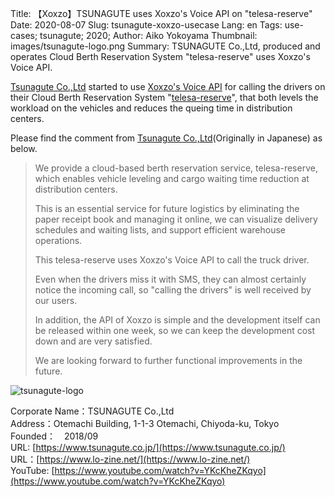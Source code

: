 Title: 【Xoxzo】TSUNAGUTE uses Xoxzo's Voice API on "telesa-reserve"
Date: 2020-08-07
Slug: tsunagute-xoxzo-usecase
Lang: en
Tags: use-cases; tsunagute; 2020;
Author: Aiko Yokoyama
Thumbnail: images/tsunagute-logo.png
Summary: TSUNAGUTE Co.,Ltd, produced and operates Cloud Berth Reservation System "telesa-reserve" uses Xoxzo's Voice API.

[Tsunagute Co.,Ltd](https://www.tsunagute.co.jp/) started to use [Xoxzo's Voice API](https://www.xoxzo.com/en/about/voice-api/) 
for calling the drivers on their Cloud Berth Reservation System "[telesa-reserve](https://www.tsunagute.co.jp/reserve/)", 
that both levels the workload on the vehicles and reduces the queing time in distribution centers. 


Please find the comment from [Tsunagute Co.,Ltd](https://www.tsunagute.co.jp/)(Originally in Japanese) as below.

> We provide a cloud-based berth reservation service, telesa-reserve, which enables vehicle leveling and cargo waiting time reduction at distribution centers.
>
> This is an essential service for future logistics by eliminating the paper receipt book and managing it online,
we can visualize delivery schedules and waiting lists, and support efficient warehouse operations.
>
> This telesa-reserve uses Xoxzo's Voice API to call the truck driver.
>
> Even when the drivers miss it with SMS, they can almost certainly notice the incoming call, so "calling the drivers" is well received by our users.
> 
> In addition, the API of Xoxzo is simple and the development itself can be released within one week, so we can keep the development cost down and are very satisfied.
>
> We are looking forward to further functional improvements in the future.

![tsunagute-logo](/images/tsunagute-logo.png)

Corporate Name：TSUNAGUTE Co.,Ltd<br>
Address：Otemachi Building, 1-1-3 Otemachi, Chiyoda-ku, Tokyo<br>
Founded：　2018/09<br>
URL: [https://www.tsunagute.co.jp/](https://www.tsunagute.co.jp/) <br>
URL：[https://www.lo-zine.net/](https://www.lo-zine.net/) <br>
YouTube: [https://www.youtube.com/watch?v=YKcKheZKqyo](https://www.youtube.com/watch?v=YKcKheZKqyo) <br>
